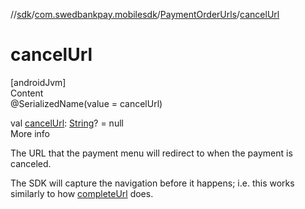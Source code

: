 //[sdk](../../../index.md)/[com.swedbankpay.mobilesdk](../index.md)/[PaymentOrderUrls](index.md)/[cancelUrl](cancel-url.md)



# cancelUrl  
[androidJvm]  
Content  
@SerializedName(value = cancelUrl)  
  
val [cancelUrl](cancel-url.md): [String](https://kotlinlang.org/api/latest/jvm/stdlib/kotlin/-string/index.html)? = null  
More info  


The URL that the payment menu will redirect to when the payment is canceled.



The SDK will capture the navigation before it happens; i.e. this works similarly to how [completeUrl](complete-url.md) does.

  




